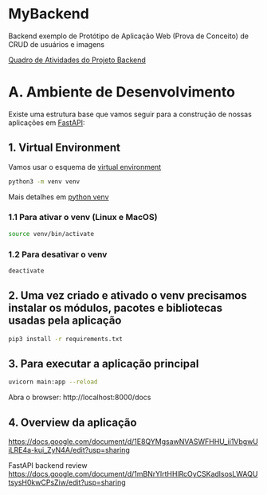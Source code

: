 # MyBackend

Backend exemplo de Protótipo de Aplicação Web (Prova de Conceito) de CRUD de usuários e imagens

[Quadro de Atividades do Projeto Backend](http://TBD)

# A. Ambiente de Desenvolvimento

Existe uma estrutura base que vamos seguir para a construção de nossas aplicações em [FastAPI](https://fastapi.tiangolo.com/): 

## 1. Virtual Environment

Vamos usar o esquema de [virtual environment](https://docs.python.org/3/library/venv.html)

```bash
python3 -m venv venv
```

Mais detalhes em [python venv](https://packaging.python.org/en/latest/guides/installing-using-pip-and-virtual-environments/#creating-a-virtual-environment)

### 1.1 Para ativar o venv (Linux e MacOS)

```bash
source venv/bin/activate
```

### 1.2 Para desativar o venv 

```bash
deactivate
```

## 2. Uma vez criado e ativado o venv precisamos instalar os módulos, pacotes e bibliotecas usadas pela aplicação

```bash
pip3 install -r requirements.txt
```

## 3. Para executar a aplicação principal

```bash
uvicorn main:app --reload
```

Abra o browser: http://localhost:8000/docs

## 4. Overview da aplicação

https://docs.google.com/document/d/1E8QYMgsawNVASWFHHU_ii1VbgwUiLRE4a-kui_ZyN4A/edit?usp=sharing

FastAPI backend review
https://docs.google.com/document/d/1mBNrYlrtHHlRcOyCSKadlsosLWAQUtsysH0kwCPsZiw/edit?usp=sharing